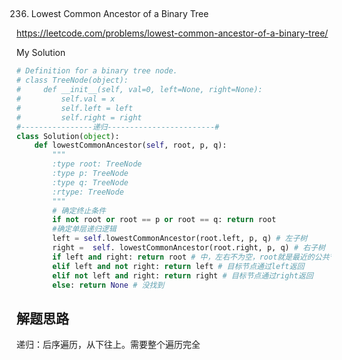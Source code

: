 ## 
236. Lowest Common Ancestor of a Binary Tree

https://leetcode.com/problems/lowest-common-ancestor-of-a-binary-tree/

My Solution

```python
# Definition for a binary tree node.
# class TreeNode(object):
#     def __init__(self, val=0, left=None, right=None):
#         self.val = x
#         self.left = left
#         self.right = right
#----------------递归------------------------#
class Solution(object):
    def lowestCommonAncestor(self, root, p, q):
        """
        :type root: TreeNode
        :type p: TreeNode
        :type q: TreeNode
        :rtype: TreeNode
        """
        # 确定终止条件
        if not root or root == p or root == q: return root 
        #确定单层递归逻辑
        left = self.lowestCommonAncestor(root.left, p, q) # 左子树
        right =  self. lowestCommonAncestor(root.right, p, q) # 右子树
        if left and right: return root # 中，左右不为空，root就是最近的公共节点
        elif left and not right: return left # 目标节点通过left返回
        elif not left and right: return right # 目标节点通过right返回
        else: return None # 没找到   
```
## 解题思路
递归：后序遍历，从下往上。需要整个遍历完全
